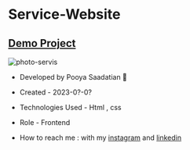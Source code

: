 # Service-Website
## [Demo Project](https://p-stn.github.io/Service-Website-Template/)

![photo-servis](https://github.com/p-stn/Service-Website-Template/assets/63667741/7b61e7fd-311d-4f54-88e4-255751b53f25)


- Developed by Pooya Saadatian 🤙

-  Created - 2023-0?-0?

- Technologies Used - Html , css  

- Role - Frontend

- How to reach me : with my [instagram](https://instagram.com/poya_saadatian) and [linkedin](https://linkedin.com/in/pooya-saadatian-35ab24278)
